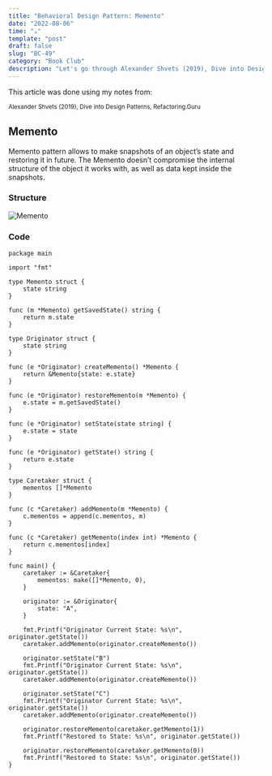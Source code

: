 ```yaml
---
title: "Behavioral Design Pattern: Memento"
date: "2022-08-06"
time: "☕️"
template: "post"
draft: false
slug: "BC-49"
category: "Book Club"
description: "Let's go through Alexander Shvets (2019), Dive into Design Patterns, Behavioral Deisgn Patterns"
---
```


This article was done using my notes from:

<sub>Alexander Shvets (2019), Dive into Design Patterns, Refactoring.Guru</sub>

##  Memento

Memento pattern allows to make snapshots of an object’s state and restoring it in future. The Memento doesn’t compromise the internal structure of the object it works with, as well as data kept inside the snapshots.

### Structure

![Memento](/media/architecture/memento-pattern.png)

### Code

```
package main

import "fmt"

type Memento struct {
	state string
}

func (m *Memento) getSavedState() string {
	return m.state
}

type Originator struct {
	state string
}

func (e *Originator) createMemento() *Memento {
	return &Memento{state: e.state}
}

func (e *Originator) restoreMemento(m *Memento) {
	e.state = m.getSavedState()
}

func (e *Originator) setState(state string) {
	e.state = state
}

func (e *Originator) getState() string {
	return e.state
}

type Caretaker struct {
	mementos []*Memento
}

func (c *Caretaker) addMemento(m *Memento) {
	c.mementos = append(c.mementos, m)
}

func (c *Caretaker) getMemento(index int) *Memento {
	return c.mementos[index]
}

func main() {
	caretaker := &Caretaker{
		mementos: make([]*Memento, 0),
	}

	originator := &Originator{
		state: "A",
	}

	fmt.Printf("Originator Current State: %s\n", originator.getState())
	caretaker.addMemento(originator.createMemento())

	originator.setState("B")
	fmt.Printf("Originator Current State: %s\n", originator.getState())
	caretaker.addMemento(originator.createMemento())

	originator.setState("C")
	fmt.Printf("Originator Current State: %s\n", originator.getState())
	caretaker.addMemento(originator.createMemento())

	originator.restoreMemento(caretaker.getMemento(1))
	fmt.Printf("Restored to State: %s\n", originator.getState())

	originator.restoreMemento(caretaker.getMemento(0))
	fmt.Printf("Restored to State: %s\n", originator.getState())
}
```
